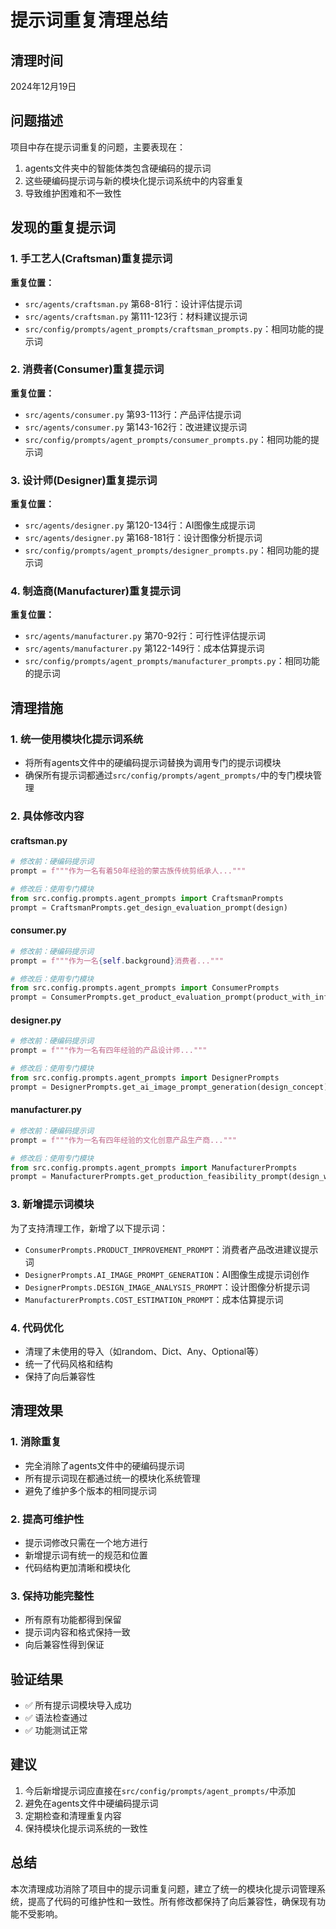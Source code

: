 # 提示词重复清理总结

## 清理时间
2024年12月19日

## 问题描述
项目中存在提示词重复的问题，主要表现在：
1. agents文件夹中的智能体类包含硬编码的提示词
2. 这些硬编码提示词与新的模块化提示词系统中的内容重复
3. 导致维护困难和不一致性

## 发现的重复提示词

### 1. 手工艺人(Craftsman)重复提示词
**重复位置：**
- `src/agents/craftsman.py` 第68-81行：设计评估提示词
- `src/agents/craftsman.py` 第111-123行：材料建议提示词
- `src/config/prompts/agent_prompts/craftsman_prompts.py`：相同功能的提示词

### 2. 消费者(Consumer)重复提示词
**重复位置：**
- `src/agents/consumer.py` 第93-113行：产品评估提示词
- `src/agents/consumer.py` 第143-162行：改进建议提示词
- `src/config/prompts/agent_prompts/consumer_prompts.py`：相同功能的提示词

### 3. 设计师(Designer)重复提示词
**重复位置：**
- `src/agents/designer.py` 第120-134行：AI图像生成提示词
- `src/agents/designer.py` 第168-181行：设计图像分析提示词
- `src/config/prompts/agent_prompts/designer_prompts.py`：相同功能的提示词

### 4. 制造商(Manufacturer)重复提示词
**重复位置：**
- `src/agents/manufacturer.py` 第70-92行：可行性评估提示词
- `src/agents/manufacturer.py` 第122-149行：成本估算提示词
- `src/config/prompts/agent_prompts/manufacturer_prompts.py`：相同功能的提示词

## 清理措施

### 1. 统一使用模块化提示词系统
- 将所有agents文件中的硬编码提示词替换为调用专门的提示词模块
- 确保所有提示词都通过`src/config/prompts/agent_prompts/`中的专门模块管理

### 2. 具体修改内容

#### craftsman.py
```python
# 修改前：硬编码提示词
prompt = f"""作为一名有着50年经验的蒙古族传统剪纸承人..."""

# 修改后：使用专门模块
from src.config.prompts.agent_prompts import CraftsmanPrompts
prompt = CraftsmanPrompts.get_design_evaluation_prompt(design)
```

#### consumer.py
```python
# 修改前：硬编码提示词
prompt = f"""作为一名{self.background}消费者..."""

# 修改后：使用专门模块
from src.config.prompts.agent_prompts import ConsumerPrompts
prompt = ConsumerPrompts.get_product_evaluation_prompt(product_with_info)
```

#### designer.py
```python
# 修改前：硬编码提示词
prompt = f"""作为一名有四年经验的产品设计师..."""

# 修改后：使用专门模块
from src.config.prompts.agent_prompts import DesignerPrompts
prompt = DesignerPrompts.get_ai_image_prompt_generation(design_concept)
```

#### manufacturer.py
```python
# 修改前：硬编码提示词
prompt = f"""作为一名有四年经验的文化创意产品生产商..."""

# 修改后：使用专门模块
from src.config.prompts.agent_prompts import ManufacturerPrompts
prompt = ManufacturerPrompts.get_production_feasibility_prompt(design_with_info)
```

### 3. 新增提示词模块
为了支持清理工作，新增了以下提示词：
- `ConsumerPrompts.PRODUCT_IMPROVEMENT_PROMPT`：消费者产品改进建议提示词
- `DesignerPrompts.AI_IMAGE_PROMPT_GENERATION`：AI图像生成提示词创作
- `DesignerPrompts.DESIGN_IMAGE_ANALYSIS_PROMPT`：设计图像分析提示词
- `ManufacturerPrompts.COST_ESTIMATION_PROMPT`：成本估算提示词

### 4. 代码优化
- 清理了未使用的导入（如random、Dict、Any、Optional等）
- 统一了代码风格和结构
- 保持了向后兼容性

## 清理效果

### 1. 消除重复
- 完全消除了agents文件中的硬编码提示词
- 所有提示词现在都通过统一的模块化系统管理
- 避免了维护多个版本的相同提示词

### 2. 提高可维护性
- 提示词修改只需在一个地方进行
- 新增提示词有统一的规范和位置
- 代码结构更加清晰和模块化

### 3. 保持功能完整性
- 所有原有功能都得到保留
- 提示词内容和格式保持一致
- 向后兼容性得到保证

## 验证结果
- ✅ 所有提示词模块导入成功
- ✅ 语法检查通过
- ✅ 功能测试正常

## 建议
1. 今后新增提示词应直接在`src/config/prompts/agent_prompts/`中添加
2. 避免在agents文件中硬编码提示词
3. 定期检查和清理重复内容
4. 保持模块化提示词系统的一致性

## 总结
本次清理成功消除了项目中的提示词重复问题，建立了统一的模块化提示词管理系统，提高了代码的可维护性和一致性。所有修改都保持了向后兼容性，确保现有功能不受影响。

